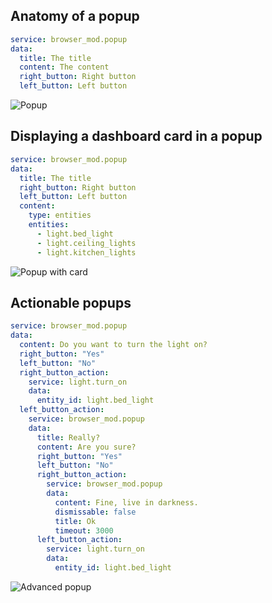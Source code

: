 
## Anatomy of a popup

```yaml
service: browser_mod.popup
data:
  title: The title
  content: The content
  right_button: Right button
  left_button: Left button
```

![Popup](https://user-images.githubusercontent.com/1299821/180668969-c647f301-3f3d-4f3b-a1f8-d95af8b48873.png)

## Displaying a dashboard card in a popup

```yaml
service: browser_mod.popup
data:
  title: The title
  right_button: Right button
  left_button: Left button
  content:
    type: entities
    entities:
      - light.bed_light
      - light.ceiling_lights
      - light.kitchen_lights
```

![Popup with card](https://user-images.githubusercontent.com/1299821/180669077-bbc86831-3a8a-4e54-b098-d900d62d3508.png)

## Actionable popups

```yaml
service: browser_mod.popup
data:
  content: Do you want to turn the light on?
  right_button: "Yes"
  left_button: "No"
  right_button_action:
    service: light.turn_on
    data:
      entity_id: light.bed_light
  left_button_action:
    service: browser_mod.popup
    data:
      title: Really?
      content: Are you sure?
      right_button: "Yes"
      left_button: "No"
      right_button_action:
        service: browser_mod.popup
        data:
          content: Fine, live in darkness.
          dismissable: false
          title: Ok
          timeout: 3000
      left_button_action:
        service: light.turn_on
        data:
          entity_id: light.bed_light
```

![Advanced popup](https://user-images.githubusercontent.com/1299821/180670190-18cf8eee-cf18-47b9-84d1-e62ef327c615.gif)